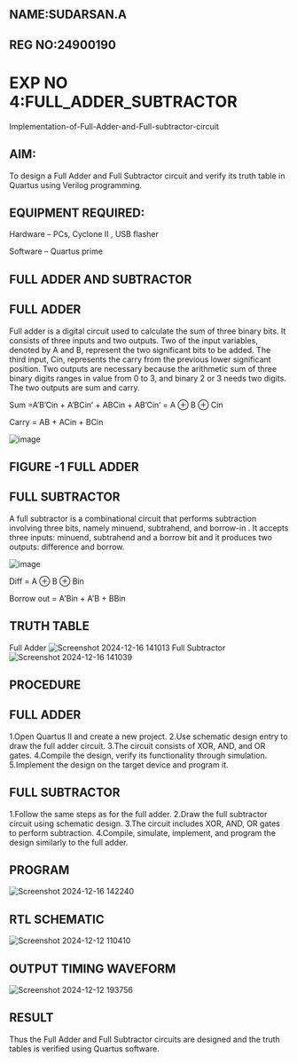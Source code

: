 ## NAME:SUDARSAN.A
## REG NO:24900190
# EXP NO 4:FULL_ADDER_SUBTRACTOR

Implementation-of-Full-Adder-and-Full-subtractor-circuit

## AIM: ##

To design a Full Adder and Full Subtractor circuit and verify its truth table in Quartus using Verilog programming.

## EQUIPMENT REQUIRED: ##

Hardware – PCs, Cyclone II , USB flasher

Software – Quartus prime

## FULL ADDER AND SUBTRACTOR

## FULL ADDER ##

Full adder is a digital circuit used to calculate the sum of three binary bits. It consists of three inputs and two outputs. Two of the input variables, denoted by A and B, represent the two significant bits to be added. The third input, Cin, represents the carry from the previous lower significant position. Two outputs are necessary because the arithmetic sum of three binary digits ranges in value from 0 to 3, and binary 2 or 3 needs two digits. The two outputs are sum and carry.

Sum =A’B’Cin + A’BCin’ + ABCin + AB’Cin’ = A ⊕ B ⊕ Cin 

Carry = AB + ACin + BCin

![image](https://github.com/naavaneetha/FULL_ADDER_SUBTRACTOR/assets/154305477/0f30ba51-5ffb-4198-845f-18e054f675e7)

## FIGURE -1 FULL ADDER ##

## FULL SUBTRACTOR ##

A full subtractor is a combinational circuit that performs subtraction involving three bits, namely minuend, subtrahend, and borrow-in . It accepts three inputs: minuend, subtrahend and a borrow bit and it produces two outputs: difference and borrow.

![image](https://github.com/naavaneetha/FULL_ADDER_SUBTRACTOR/assets/154305477/02b24f51-ab51-4304-9ad6-7b81ffc1ead5)

Diff = A ⊕ B ⊕ Bin 

Borrow out = A'Bin + A'B + BBin

## TRUTH TABLE ##
Full Adder
![Screenshot 2024-12-16 141013](https://github.com/user-attachments/assets/fc4f4af4-2690-4cf1-bed9-eda7069f6a71)
Full Subtractor
![Screenshot 2024-12-16 141039](https://github.com/user-attachments/assets/6c5d329f-e45c-43bb-aaa9-a1595ae3450f)

## PROCEDURE ##

## FULL ADDER ##
1.Open Quartus II and create a new project.
2.Use schematic design entry to draw the full adder circuit. 
3.The circuit consists of XOR, AND, and OR gates. 
4.Compile the design, verify its functionality through simulation. 
5.Implement the design on the target device and program it.

 ## FULL SUBTRACTOR ##
1.Follow the same steps as for the full adder. 
2.Draw the full subtractor circuit using schematic design. 
3.The circuit includes XOR, AND, OR gates to perform subtraction. 
4.Compile, simulate, implement, and program the design similarly to the full adder.


## PROGRAM ##

![Screenshot 2024-12-16 142240](https://github.com/user-attachments/assets/8d57d3a2-a36c-4184-906d-1c5698a4cd67)

## RTL SCHEMATIC ##

![Screenshot 2024-12-12 110410](https://github.com/user-attachments/assets/267bbac9-38d8-4880-a470-93c9350e913b)

## OUTPUT TIMING WAVEFORM ##
![Screenshot 2024-12-12 193756](https://github.com/user-attachments/assets/ffc42ae1-4e9a-4bc9-a094-477f06b49045)

## RESULT ##

Thus the Full Adder and Full Subtractor circuits are designed and the truth tables is verified using Quartus software.



